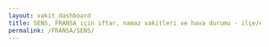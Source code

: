 ```yaml
---
layout: vakit_dashboard
title: SENS, FRANSA için iftar, namaz vakitleri ve hava durumu - ilçe/eyalet seç
permalink: /FRANSA/SENS/
---
```


<script type="text/javascript">
  var GLOBAL_COUNTRY = 'FRANSA';
  var GLOBAL_CITY = 'SENS';
  var GLOBAL_STATE = '';
  var lat = 72;
  var lon = 21;
</script>
